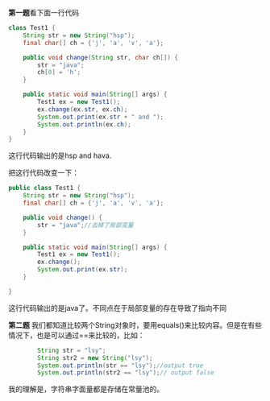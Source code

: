 **第一题**看下面一行代码
```java
class Test1 {
    String str = new String("hsp");
    final char[] ch = {'j', 'a', 'v', 'a'};

    public void change(String str, char ch[]) {
        str = "java";
        ch[0] = 'h';
    }

    public static void main(String[] args) {
        Test1 ex = new Test1();
        ex.change(ex.str, ex.ch);
        System.out.print(ex.str + " and ");
        System.out.println(ex.ch);
    }
}
```

这行代码输出的是hsp and hava. 

把这行代码改变一下：
```java
public class Test1 {
    String str = new String("hsp");
    final char[] ch = {'j', 'a', 'v', 'a'};

    public void change() {
        str = "java";//去掉了局部变量
    }

    public static void main(String[] args) {
        Test1 ex = new Test1();
        ex.change();
        System.out.print(ex.str);
    }

}
```
这行代码输出的是java了。不同点在于局部变量的存在导致了指向不同

**第二题** 我们都知道比较两个String对象时，要用equals()来比较内容。但是在有些情况下，也是可以通过==来比较的，比如：
```java
        String str = "lsy";
        String str2 = new String("lsy");
        System.out.println(str == "lsy");//output true
        System.out.println(str2 == "lsy");// output false
```
我的理解是，字符串字面量都是存储在常量池的。
